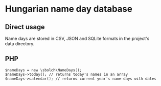 # Hungarian name day database

## Direct usage

Name days are stored in CSV, JSON and SQLite formats in the project's data directory.

## PHP

```
$nameDays = new \sbolch\NameDays();
$nameDays->today(); // returns today's names in an array
$nameDays->calendar(); // returns current year's name days with dates
```
